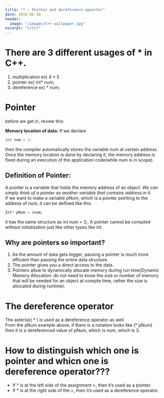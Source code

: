 ```yaml
---
title: "* : Pointer and dereference opeartor"
date: 2018-06-30
header:
  image: "/images/C++ wallpaper.jpg"
excerpt: "C/C++"
---
```


# There are 3 different usages of * in C++.
1. multiplication    ex) 4 * 5
2. pointer    ex) int* num;
3. dereference    ex) * num;

# Pointer

before we get in, review this:

**Memory location of data:**
If we declare 
```c++
int num = 3; 
```
then the compiler automatically stores the variable num at certain address. Once the memory location is done by declaring it, the memory address is fixed during an execution of the application code(while num is in scope).

## Definition of Pointer:
A pointer is a variable that holds the memory address of an object. *We can simply think of a pointer as another variable that contains address in it.*  
If we want to make a variable pNum, which is a pointer pointing to the address of num, it can be defined like this.
```c++
Int* pNum = &num;
```
it has the same structure as int num = 3;.
A pointer cannot be compiled without initialization just like other types like int.

## Why are pointers so important?

1. As the amount of data gets bigger, passing a pointer is much more efficient than passing the entire data structure. 
2. The pointer gives you a direct access to the data.
3. Pointers allow to dynamically allocate memory during run time(Dynamic Memory Allocation: do not need to know the size or number of memory that will be needed for an object at compile time, rather the size is allocated during runtime).


# The dereference operator

The asterisk( * ) is used as a dereference operator as well.  
From the pNum example above, if there is a notation looks like (* pNum) then it is a dereferenced value of pNum, which is num, which is 3.

# How to distinguish which one is pointer and whicn one is dereference operator???

 * If * is at the left side of the assignment =, then it’s used as a pointer.
 * If * is at the right side of the =, then it’s used as a dereference operator.
